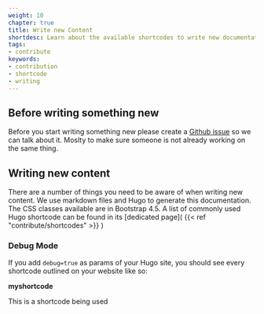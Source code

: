 ```yaml
---
weight: 10
chapter: true
title: Write new Content
shortdesc: Learn about the available shortcodes to write new documentation.
tags:
- contribute
keywords:
- contribution
- shortcode
- writing
---
```


## Before writing something new

Before you start writing something new please create a [Github issue](https://github.com/CleverCloud/doc.clever-cloud.com/issues) so we can talk about it. Moslty to make sure someone is not already working on the same thing.

## Writing new content

There are a number of things you need to be aware of when writing new content. We use markdown files and Hugo to generate this documentation. The CSS classes available are in Bootstrap 4.5. A list of commonly used Hugo shortcode can be found in its [dedicated page]( {{< ref "contribute/shortcodes" >}} )


### Debug Mode

If you add `debug=true` as params of your Hugo site, you should see every shortcode outlined on your website like so:

<div class="shortcode-debug"><strong>myshortcode </strong><p>This is a shortcode being used</div>